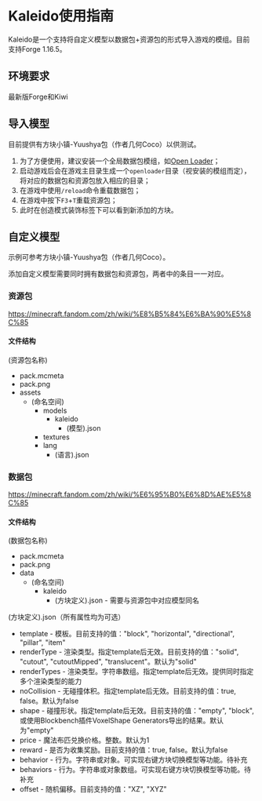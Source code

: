 # Kaleido使用指南

Kaleido是一个支持将自定义模型以数据包+资源包的形式导入游戏的模组。目前支持Forge 1.16.5。

## 环境要求

最新版Forge和Kiwi

## 导入模型

目前提供有方块小镇-Yuushya包（作者几何Coco）以供测试。

1. 为了方便使用，建议安装一个全局数据包模组，如[Open Loader](https://www.curseforge.com/minecraft/mc-mods/open-loader)；
2. 启动游戏后会在游戏主目录生成一个`openloader`目录（视安装的模组而定），将对应的数据包和资源包放入相应的目录；
3. 在游戏中使用`/reload`命令重载数据包；
4. 在游戏中按下`F3`+`T`重载资源包；
5. 此时在创造模式装饰标签下可以看到新添加的方块。

## 自定义模型

示例可参考方块小镇-Yuushya包（作者几何Coco）。

添加自定义模型需要同时拥有数据包和资源包，两者中的条目一一对应。

### 资源包

https://minecraft.fandom.com/zh/wiki/%E8%B5%84%E6%BA%90%E5%8C%85

#### 文件结构

(资源包名称)
 - pack.mcmeta
 - pack.png
 - assets
   - (命名空间)
     - models
	   - kaleido
	     - (模型).json
     - textures
	 - lang
	   - (语言).json

### 数据包

https://minecraft.fandom.com/zh/wiki/%E6%95%B0%E6%8D%AE%E5%8C%85

#### 文件结构

(数据包名称)
 - pack.mcmeta
 - pack.png
 - data
   - (命名空间)
     - kaleido
	   - (方块定义).json - 需要与资源包中对应模型同名

(方块定义).json（所有属性均为可选）
 - template - 模板。目前支持的值："block", "horizontal", "directional", "pillar", "item"
 - renderType - 渲染类型。指定template后无效。目前支持的值："solid", "cutout", "cutoutMipped", "translucent"。默认为"solid"
 - renderTypes - 渲染类型。字符串数组。指定template后无效。提供同时指定多个渲染类型的能力
 - noCollision - 无碰撞体积。指定template后无效。目前支持的值：true, false。默认为false
 - shape - 碰撞形状。指定template后无效。目前支持的值："empty", "block", 或使用Blockbench插件VoxelShape Generators导出的结果。默认为"empty"
 - price - 魔法布匹兑换价格。整数。默认为1
 - reward - 是否为收集奖励。目前支持的值：true, false。默认为false
 - behavior - 行为。字符串或对象。可实现右键方块切换模型等功能。待补充
 - behaviors - 行为。字符串或对象数组。可实现右键方块切换模型等功能。待补充
 - offset - 随机偏移。目前支持的值："XZ", "XYZ"
